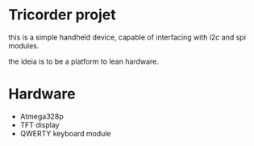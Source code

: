 # Tricorder projet

this is a simple handheld device, capable of interfacing with i2c and spi modules.

the ideia is to be a platform to lean hardware.

# Hardware 

- Atmega328p 
- TFT display 
- QWERTY keyboard module